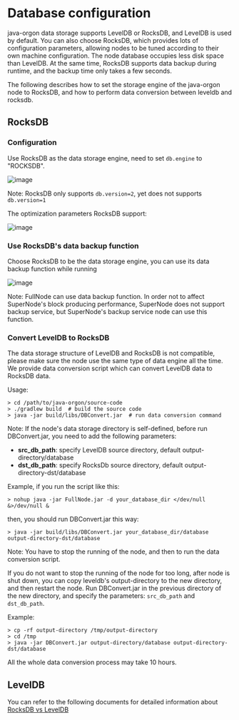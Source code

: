 # Database configuration
java-orgon data storage supports LevelDB or RocksDB, and LevelDB is used by default. You can also choose RocksDB, which provides lots of configuration parameters, allowing nodes to be tuned according to their own machine configuration. The node database occupies less disk space than LevelDB. At the same time, RocksDB supports data backup during runtime, and the backup time only takes a few seconds.

The following describes how to set the storage engine of the java-orgon node to RocksDB, and how to perform data conversion between leveldb and rocksdb.

## RocksDB

### Configuration

Use RocksDB as the data storage engine, need to set `db.engine` to "ROCKSDB".

![image](https://raw.githubusercontent.com/tronprotocol/documentation-en/master/images/db_engine.png)

Note: RocksDB only supports `db.version=2`, yet does not supports `db.version=1`

The optimization parameters RocksDB support:

![image](https://raw.githubusercontent.com/tronprotocol/documentation-en/master/images/rocksdb_tuning_parameters.png)

### Use RocksDB's data backup function

Choose RocksDB to be the data storage engine, you can use its data backup function while running

![image](https://raw.githubusercontent.com/tronprotocol/documentation-en/master/images/db_backup.png)

Note: FullNode can use data backup function. In order not to affect SuperNode's block producing performance, SuperNode does not support backup service, but SuperNode's backup service node can use this function.

### Convert LevelDB to RocksDB

The data storage structure of LevelDB and RocksDB is not compatible, please make sure the node use the same type of data engine all the time. We provide data conversion script which can convert LevelDB data to RocksDB data.

Usage:

```console
> cd /path/to/java-orgon/source-code
> ./gradlew build  # build the source code
> java -jar build/libs/DBConvert.jar  # run data conversion command
```

Note: If the node's data storage directory is self-defined, before run DBConvert.jar, you need to add the following parameters:

- **src_db_path**: specify LevelDB source directory, default output-directory/database
- **dst_db_path**: specify RocksDb source directory, default output-directory-dst/database

Example, if you run the script like this:

```console
> nohup java -jar FullNode.jar -d your_database_dir </dev/null &>/dev/null &
```

then, you should run DBConvert.jar this way:

```console
> java -jar build/libs/DBConvert.jar your_database_dir/database output-directory-dst/database
```

Note: You have to stop the running of the node, and then to run the data conversion script.

If you do not want to stop the running of the node for too long, after node is shut down, you can copy leveldb's output-directory to the new directory, and then restart the node. Run DBConvert.jar in the previous directory of the new directory, and specify the parameters: `src_db_path` and `dst_db_path`.

Example:

```console
> cp -rf output-directory /tmp/output-directory
> cd /tmp
> java -jar DBConvert.jar output-directory/database output-directory-dst/database
```

All the whole data conversion process may take 10 hours.

## LevelDB

You can refer to the following documents for detailed information about [RocksDB vs LevelDB](https://github.com/tronprotocol/documentation/blob/master/ORGON/Rocksdb_vs_Leveldb.md)

